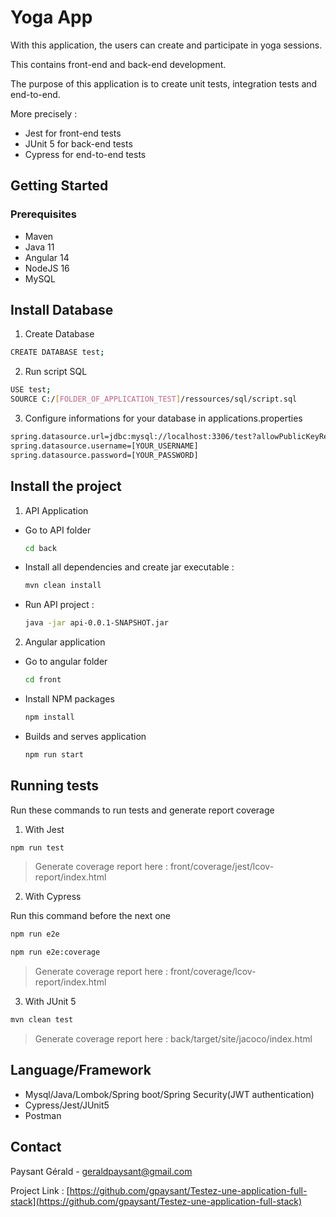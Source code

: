 # Yoga App
With this application, the users can create and participate in yoga sessions. 

This contains front-end and back-end development.

The purpose of this application is to create unit tests, integration tests and end-to-end.

More precisely : 
* Jest for front-end tests
* JUnit 5 for back-end tests
* Cypress for end-to-end tests

## Getting Started

### Prerequisites
* Maven
* Java 11
* Angular 14
* NodeJS 16
* MySQL

## Install Database 

1. Create Database
  ```sh
  CREATE DATABASE test;
  ```
2. Run script SQL 
  ```sh
  USE test;
  SOURCE C:/[FOLDER_OF_APPLICATION_TEST]/ressources/sql/script.sql
  ```
3. Configure informations for your database in applications.properties 
  ```sh
  spring.datasource.url=jdbc:mysql://localhost:3306/test?allowPublicKeyRetrieval=true
  spring.datasource.username=[YOUR_USERNAME]
  spring.datasource.password=[YOUR_PASSWORD]
  ```

## Install the project

1. API Application

* Go to API folder
  ```sh
  cd back
  ```

* Install all dependencies and create jar executable :
  ```sh
  mvn clean install
  ```

* Run API project :
  ```sh
  java -jar api-0.0.1-SNAPSHOT.jar
  ```


2. Angular application

* Go to angular folder
  ```sh
  cd front
  ```

* Install NPM packages
  ```sh
  npm install
  ```

* Builds and serves application
  ```sh
  npm run start
  ```


## Running tests
Run these commands to run tests and generate report coverage 

1. With Jest
  ```sh
  npm run test
  ```
> Generate coverage report here : front/coverage/jest/lcov-report/index.html

2. With Cypress

Run this command before the next one
  ```sh
  npm run e2e
  ```
  ```sh
  npm run e2e:coverage
  ```
> Generate coverage report here : front/coverage/lcov-report/index.html

3. With JUnit 5
  ```sh
  mvn clean test
  ```
> Generate coverage report here : back/target/site/jacoco/index.html


## Language/Framework
* Mysql/Java/Lombok/Spring boot/Spring Security(JWT authentication)
* Cypress/Jest/JUnit5
* Postman

<!-- CONTACT -->
## Contact

Paysant Gérald - geraldpaysant@gmail.com

Project Link : [https://github.com/gpaysant/Testez-une-application-full-stack](https://github.com/gpaysant/Testez-une-application-full-stack)
